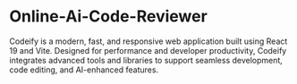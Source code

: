 # Online-Ai-Code-Reviewer
Codeify is a modern, fast, and responsive web application built using React 19 and Vite. Designed for performance and developer productivity, Codeify integrates advanced tools and libraries to support seamless development, code editing, and AI-enhanced features.

